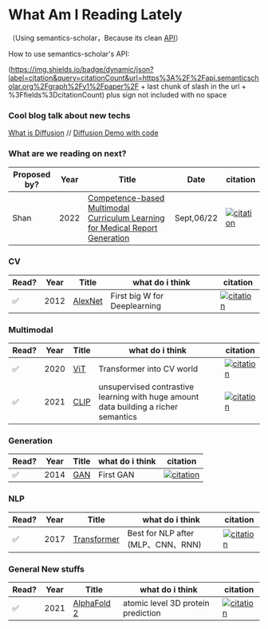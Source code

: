 # What Am I Reading Lately

（Using semantics-scholar，Because its clean [API](https://api.semanticscholar.org/api-docs/graph#operation/get_graph_get_paper)）

How to use semantics-scholar's API:

(https://img.shields.io/badge/dynamic/json?label=citation&query=citationCount&url=https%3A%2F%2Fapi.semanticscholar.org%2Fgraph%2Fv1%2Fpaper%2F + last chunk of slash in the url + %3Ffields%3DcitationCount) plus sign not included with no space

### Cool blog talk about new techs

[What is Diffusion](https://lilianweng.github.io/posts/2021-07-11-diffusion-models/) //
[Diffusion Demo with code](https://huggingface.co/blog/annotated-diffusion)


### What are we reading on next?


| Proposed by? | Year | Title                                                         | Date                 | citation |
| ------ | ---- | ------------------------------------------------------------ | -------------------- | ------------------------------------------------------------ |
| Shan    | 2022 | [Competence-based Multimodal Curriculum Learning for Medical Report Generation](https://aclanthology.org/2021.acl-long.234.pdf) | Sept,06/22 | [![citation](https://img.shields.io/badge/dynamic/json?label=citation&query=citationCount&url=https%3A%2F%2Fapi.semanticscholar.org%2Fgraph%2Fv1%2Fpaper%2Fa816733a342b68b75957cdda927424ff9cb04d42%3Ffields%3DcitationCount)](https://www.semanticscholar.org/paper/Competence-based-Multimodal-Curriculum-Learning-for-Liu-Ge/a816733a342b68b75957cdda927424ff9cb04d42) |



### CV


| Read? | Year | Title                                                         | what do i think                 | citation |
| ------ | ---- | ------------------------------------------------------------ | -------------------- | ------------------------------------------------------------ |
| ✅      | 2012 | [AlexNet](https://papers.nips.cc/paper/2012/file/c399862d3b9d6b76c8436e924a68c45b-Paper.pdf) | First big W for Deeplearning                   | [![citation](https://img.shields.io/badge/dynamic/json?label=citation&query=citationCount&url=https%3A%2F%2Fapi.semanticscholar.org%2Fgraph%2Fv1%2Fpaper%2Fabd1c342495432171beb7ca8fd9551ef13cbd0ff%3Ffields%3DcitationCount)](https://www.semanticscholar.org/paper/ImageNet-classification-with-deep-convolutional-Krizhevsky-Sutskever/abd1c342495432171beb7ca8fd9551ef13cbd0ff) |

### Multimodal

| Read? | Year | Title                                                         | what do i think                 | citation |
| ------ | ---- | ------------------------------------------------------------ | -------------------- | ------------------------------------------------------------ |
| ✅ | 2020 | [ViT](https://arxiv.org/pdf/2010.11929.pdf) | Transformer into CV world                  |[![citation](https://img.shields.io/badge/dynamic/json?label=citation&query=citationCount&url=https%3A%2F%2Fapi.semanticscholar.org%2Fgraph%2Fv1%2Fpaper%2F7b15fa1b8d413fbe14ef7a97f651f47f5aff3903%3Ffields%3DcitationCount)](https://www.semanticscholar.org/paper/An-Image-is-Worth-16x16-Words%3A-Transformers-for-at-Dosovitskiy-Beyer/7b15fa1b8d413fbe14ef7a97f651f47f5aff3903)  |
| ✅ | 2021 |  [CLIP](https://openai.com/blog/clip/) | unsupervised contrastive learning with huge amount data building a richer semantics             |[![citation](https://img.shields.io/badge/dynamic/json?label=citation&query=citationCount&url=https%3A%2F%2Fapi.semanticscholar.org%2Fgraph%2Fv1%2Fpaper%2F6f870f7f02a8c59c3e23f407f3ef00dd1dcf8fc4%3Ffields%3DcitationCount)](https://www.semanticscholar.org/paper/Learning-Transferable-Visual-Models-From-Natural-Radford-Kim/6f870f7f02a8c59c3e23f407f3ef00dd1dcf8fc4)  |

### Generation

| Read? | Year | Title                                                         | what do i think                 | citation |
| ------ | ---- | ------------------------------------------------------------ | -------------------- | ------------------------------------------------------------ |
|  ✅ | 2014 | [GAN](https://papers.nips.cc/paper/2014/file/5ca3e9b122f61f8f06494c97b1afccf3-Paper.pdf) | First GAN                   |[![citation](https://img.shields.io/badge/dynamic/json?label=citation&query=citationCount&url=https%3A%2F%2Fapi.semanticscholar.org%2Fgraph%2Fv1%2Fpaper%2F54e325aee6b2d476bbbb88615ac15e251c6e8214%3Ffields%3DcitationCount)](https://www.semanticscholar.org/paper/Generative-Adversarial-Nets-Goodfellow-Pouget-Abadie/54e325aee6b2d476bbbb88615ac15e251c6e8214)  |

### NLP
| Read? | Year | Title                                                         | what do i think                 | citation |
| ------ | ---- | ------------------------------------------------------------ | -------------------- | ------------------------------------------------------------ |
| ✅ | 2017 | [Transformer](https://arxiv.org/abs/1706.03762) | Best for NLP after (MLP、CNN、RNN)                  |[![citation](https://img.shields.io/badge/dynamic/json?label=citation&query=citationCount&url=https%3A%2F%2Fapi.semanticscholar.org%2Fgraph%2Fv1%2Fpaper%2F204e3073870fae3d05bcbc2f6a8e263d9b72e776%3Ffields%3DcitationCount)](https://www.semanticscholar.org/paper/Attention-is-All-you-Need-Vaswani-Shazeer/204e3073870fae3d05bcbc2f6a8e263d9b72e776)  |


### General New stuffs


| Read? | Year | Title                                                         | what do i think                 | citation |
| ------ | ---- | ------------------------------------------------------------ | -------------------- | ------------------------------------------------------------ |
| ✅ | 2021 | [AlphaFold 2](https://www.nature.com/articles/s41586-021-03819-2.pdf) | atomic level 3D protein prediction      |[![citation](https://img.shields.io/badge/dynamic/json?label=citation&query=citationCount&url=https%3A%2F%2Fapi.semanticscholar.org%2Fgraph%2Fv1%2Fpaper%2Fdc32a984b651256a8ec282be52310e6bd33d9815%3Ffields%3DcitationCount)](https://www.semanticscholar.org/paper/Highly-accurate-protein-structure-prediction-with-Jumper-Evans/dc32a984b651256a8ec282be52310e6bd33d9815)  |


